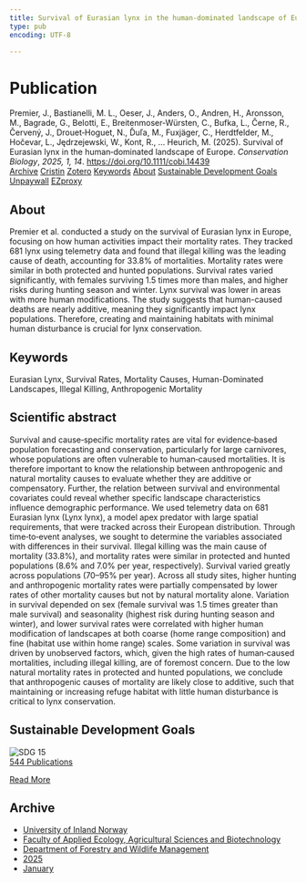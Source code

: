 ```yaml
---
title: Survival of Eurasian lynx in the human‐dominated landscape of Europe
type: pub
encoding: UTF-8

---
```

<h1>Publication</h1>
<article id="csl-bib-container-VEZ9AZUK" class="csl-bib-container">
  <div class="csl-bib-body"> <div class="csl-entry">Premier, J., Bastianelli, M. L., Oeser, J., Anders, O., Andren, H., Aronsson, M., Bagrade, G., Belotti, E., Breitenmoser‐Würsten, C., Bufka, L., Černe, R., Červený, J., Drouet‐Hoguet, N., Ďuľa, M., Fuxjäger, C., Herdtfelder, M., Hočevar, L., Jędrzejewski, W., Kont, R., … Heurich, M. (2025). Survival of Eurasian lynx in the human‐dominated landscape of Europe. <i>Conservation Biology</i>, <i>2025, 1, 14</i>. <a href="https://doi.org/10.1111/cobi.14439">https://doi.org/10.1111/cobi.14439</a></div> </div>
  <div class="csl-bib-buttons">
    <a href="#taxonomy-article-VEZ9AZUK" alt="archive" class="csl-bib-button">Archive</a>
    <a href="https://app.cristin.no/results/show.jsf?id=2341314" alt="Cristin" class="csl-bib-button">Cristin</a>
    <a href="http://zotero.org/groups/5881554/items/VEZ9AZUK" alt="Zotero" class="csl-bib-button">Zotero</a>
    <a href="#keywords-article-VEZ9AZUK" alt="keywords" class="csl-bib-button">Keywords</a>
    <a href="#about-article-VEZ9AZUK" alt="about_pub" class="csl-bib-button">About</a>
    <a href="#sdg-article-VEZ9AZUK" alt="sdg" class="csl-bib-button">Sustainable Development Goals</a>
    <a href="https://doi.org/10.1111/cobi.14439" alt="Unpaywall" class="csl-bib-button">Unpaywall</a>
    <a href="https://doi.org/10.1111/cobi.14439" alt="EZproxy" class="csl-bib-button">EZproxy</a>
  </div>
  <div id="csl-bib-meta-container-VEZ9AZUK"></div>
</article>
<div id="csl-bib-meta-VEZ9AZUK" class="csl-bib-meta">
  <article id="about-article-VEZ9AZUK" class="about_pub-article">
    <h1>About</h1>
    Premier et al. conducted a study on the survival of Eurasian lynx in Europe, focusing on how human activities impact their mortality rates. They tracked 681 lynx using telemetry data and found that illegal killing was the leading cause of death, accounting for 33.8% of mortalities. Mortality rates were similar in both protected and hunted populations. Survival rates varied significantly, with females surviving 1.5 times more than males, and higher risks during hunting season and winter. Lynx survival was lower in areas with more human modifications. The study suggests that human-caused deaths are nearly additive, meaning they significantly impact lynx populations. Therefore, creating and maintaining habitats with minimal human disturbance is crucial for lynx conservation.
  </article>
  <article id="keywords-article-VEZ9AZUK" class="keywords-article">
    <h1>Keywords</h1>
    Eurasian Lynx, Survival Rates, Mortality Causes, Human-Dominated Landscapes, Illegal Killing, Anthropogenic Mortality
  </article>
  <article id="abstract-article-VEZ9AZUK" class="abstract-article">
    <h1>Scientific abstract</h1>
    Survival and cause‐specific mortality rates are vital for evidence‐based population forecasting and conservation, particularly for large carnivores, whose populations are often vulnerable to human‐caused mortalities. It is therefore important to know the relationship between anthropogenic and natural mortality causes to evaluate whether they are additive or compensatory. Further, the relation between survival and environmental covariates could reveal whether specific landscape characteristics influence demographic performance. We used telemetry data on 681 Eurasian lynx (Lynx lynx), a model apex predator with large spatial requirements, that were tracked across their European distribution. Through time‐to‐event analyses, we sought to determine the variables associated with differences in their survival. Illegal killing was the main cause of mortality (33.8%), and mortality rates were similar in protected and hunted populations (8.6% and 7.0% per year, respectively). Survival varied greatly across populations (70–95% per year). Across all study sites, higher hunting and anthropogenic mortality rates were partially compensated by lower rates of other mortality causes but not by natural mortality alone. Variation in survival depended on sex (female survival was 1.5 times greater than male survival) and seasonality (highest risk during hunting season and winter), and lower survival rates were correlated with higher human modification of landscapes at both coarse (home range composition) and fine (habitat use within home range) scales. Some variation in survival was driven by unobserved factors, which, given the high rates of human‐caused mortalities, including illegal killing, are of foremost concern. Due to the low natural mortality rates in protected and hunted populations, we conclude that anthropogenic causes of mortality are likely close to additive, such that maintaining or increasing refuge habitat with little human disturbance is critical to lynx conservation.
  </article>
  <article id="sdg-article-VEZ9AZUK" class="sdg-article">
    <h1>Sustainable Development Goals</h1>
    <div class="sdg-container"><div id="sdg15" class="sdg">
        <img src="{{< params subfolder >}}images/sdg/sdg15_en.png" class="image" alt="SDG 15">
        <div class="sdg-overlay">
          <a href="{{< params subfolder >}}en/archive/?sdg=15#archive" class="sdg-publication-count"><span>544</span> Publications</a>
          <p><a href="https://sdgs.un.org/goals/goal15" class="sdg-read-more">Read More</a></p>
        </div>
      </div></div>
  </article>
  <article id="taxonomy-article-VEZ9AZUK" class="taxonomy-article">
    <h1>Archive</h1>
    <ul>
      <li><a href="{{< params subfolder >}}en/archive/?key=3DCRN523">University of Inland Norway</a></li>
      <li><a href="{{< params subfolder >}}en/archive/?key=T77LXH6D">Faculty of Applied Ecology, Agricultural Sciences and Biotechnology</a></li>
      <li><a href="{{< params subfolder >}}en/archive/?key=7TRARPE3">Department of Forestry and Wildlife Management</a></li>
      <li><a href="{{< params subfolder >}}en/archive/?key=H5L4MZHE">2025</a></li>
      <li><a href="{{< params subfolder >}}en/archive/?key=Z4NRWY2R">January</a></li>
    </ul>
  </article>
</div>
